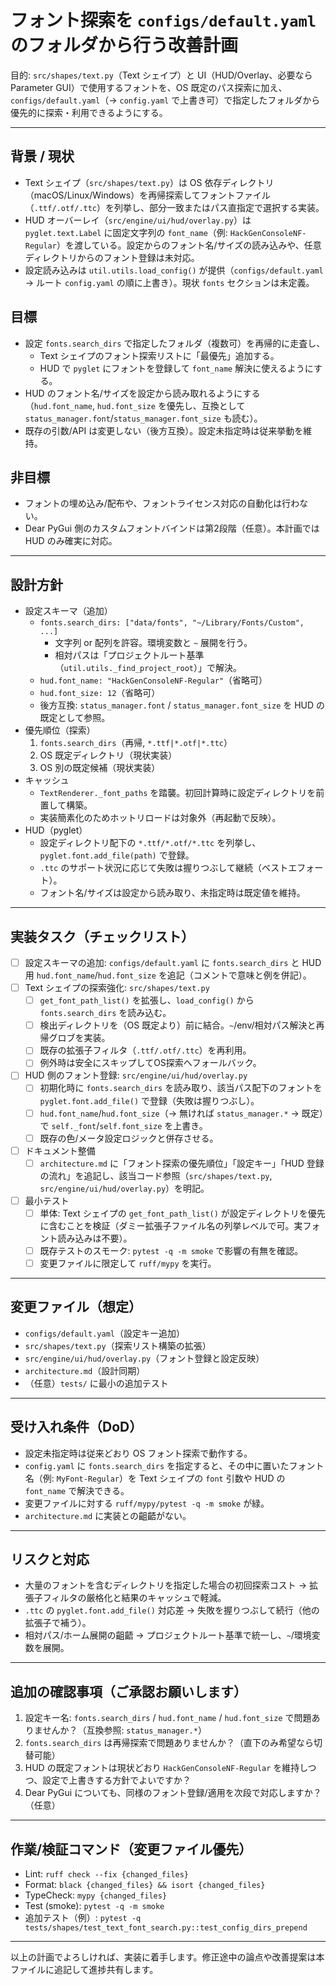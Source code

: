 # フォント探索を `configs/default.yaml` のフォルダから行う改善計画

目的: `src/shapes/text.py`（Text シェイプ）と UI（HUD/Overlay、必要なら Parameter GUI）で使用するフォントを、OS 既定のパス探索に加え、`configs/default.yaml`（→ `config.yaml` で上書き可）で指定したフォルダから優先的に探索・利用できるようにする。

---

## 背景 / 現状
- Text シェイプ（`src/shapes/text.py`）は OS 依存ディレクトリ（macOS/Linux/Windows）を再帰探索してフォントファイル（`.ttf/.otf/.ttc`）を列挙し、部分一致またはパス直指定で選択する実装。
- HUD オーバーレイ（`src/engine/ui/hud/overlay.py`）は `pyglet.text.Label` に固定文字列の `font_name`（例: `HackGenConsoleNF-Regular`）を渡している。設定からのフォント名/サイズの読み込みや、任意ディレクトリからのフォント登録は未対応。
- 設定読み込みは `util.utils.load_config()` が提供（`configs/default.yaml` → ルート `config.yaml` の順に上書き）。現状 `fonts` セクションは未定義。

## 目標
- 設定 `fonts.search_dirs` で指定したフォルダ（複数可）を再帰的に走査し、
  - Text シェイプのフォント探索リストに「最優先」追加する。
  - HUD で `pyglet` にフォントを登録して `font_name` 解決に使えるようにする。
- HUD のフォント名/サイズを設定から読み取れるようにする（`hud.font_name`, `hud.font_size` を優先し、互換として `status_manager.font`/`status_manager.font_size` も読む）。
- 既存の引数/API は変更しない（後方互換）。設定未指定時は従来挙動を維持。

## 非目標
- フォントの埋め込み/配布や、フォントライセンス対応の自動化は行わない。
- Dear PyGui 側のカスタムフォントバインドは第2段階（任意）。本計画では HUD のみ確実に対応。

---

## 設計方針
- 設定スキーマ（追加）
  - `fonts.search_dirs: ["data/fonts", "~/Library/Fonts/Custom", ...]`
    - 文字列 or 配列を許容。環境変数と `~` 展開を行う。
    - 相対パスは「プロジェクトルート基準（`util.utils._find_project_root`）」で解決。
  - `hud.font_name: "HackGenConsoleNF-Regular"`（省略可）
  - `hud.font_size: 12`（省略可）
  - 後方互換: `status_manager.font` / `status_manager.font_size` を HUD の既定として参照。
- 優先順位（探索）
  1) `fonts.search_dirs`（再帰, `*.ttf|*.otf|*.ttc`）
  2) OS 既定ディレクトリ（現状実装）
  3) OS 別の既定候補（現状実装）
- キャッシュ
  - `TextRenderer._font_paths` を踏襲。初回計算時に設定ディレクトリを前置して構築。
  - 実装簡素化のためホットリロードは対象外（再起動で反映）。
- HUD（pyglet）
  - 設定ディレクトリ配下の `*.ttf/*.otf/*.ttc` を列挙し、`pyglet.font.add_file(path)` で登録。
  - `.ttc` のサポート状況に応じて失敗は握りつぶして継続（ベストエフォート）。
  - フォント名/サイズは設定から読み取り、未指定時は既定値を維持。

---

## 実装タスク（チェックリスト）
- [ ] 設定スキーマの追加: `configs/default.yaml` に `fonts.search_dirs` と HUD 用 `hud.font_name`/`hud.font_size` を追記（コメントで意味と例を併記）。
- [ ] Text シェイプの探索強化: `src/shapes/text.py`
  - [ ] `get_font_path_list()` を拡張し、`load_config()` から `fonts.search_dirs` を読み込む。
  - [ ] 検出ディレクトリを（OS 既定より）前に結合。`~`/env/相対パス解決と再帰グロブを実装。
  - [ ] 既存の拡張子フィルタ（`.ttf/.otf/.ttc`）を再利用。
  - [ ] 例外時は安全にスキップしてOS探索へフォールバック。
- [ ] HUD 側のフォント登録: `src/engine/ui/hud/overlay.py`
  - [ ] 初期化時に `fonts.search_dirs` を読み取り、該当パス配下のフォントを `pyglet.font.add_file()` で登録（失敗は握りつぶし）。
  - [ ] `hud.font_name`/`hud.font_size`（→ 無ければ `status_manager.*` → 既定）で `self._font`/`self.font_size` を上書き。
  - [ ] 既存の色/メータ設定ロジックと併存させる。
- [ ] ドキュメント整備
  - [ ] `architecture.md` に「フォント探索の優先順位」「設定キー」「HUD 登録の流れ」を追記し、該当コード参照（`src/shapes/text.py`, `src/engine/ui/hud/overlay.py`）を明記。
- [ ] 最小テスト
  - [ ] 単体: Text シェイプの `get_font_path_list()` が設定ディレクトリを優先に含むことを検証（ダミー拡張子ファイル名の列挙レベルで可。実フォント読み込みは不要）。
  - [ ] 既存テストのスモーク: `pytest -q -m smoke` で影響の有無を確認。
  - [ ] 変更ファイルに限定して `ruff/mypy` を実行。

---

## 変更ファイル（想定）
- `configs/default.yaml`（設定キー追加）
- `src/shapes/text.py`（探索リスト構築の拡張）
- `src/engine/ui/hud/overlay.py`（フォント登録と設定反映）
- `architecture.md`（設計同期）
- （任意）`tests/` に最小の追加テスト

---

## 受け入れ条件（DoD）
- 設定未指定時は従来どおり OS フォント探索で動作する。
- `config.yaml` に `fonts.search_dirs` を指定すると、その中に置いたフォント名（例: `MyFont-Regular`）を Text シェイプの `font` 引数や HUD の `font_name` で解決できる。
- 変更ファイルに対する `ruff/mypy/pytest -q -m smoke` が緑。
- `architecture.md` に実装との齟齬がない。

---

## リスクと対応
- 大量のフォントを含むディレクトリを指定した場合の初回探索コスト → 拡張子フィルタの厳格化と結果のキャッシュで軽減。
- `.ttc` の `pyglet.font.add_file()` 対応差 → 失敗を握りつぶして続行（他の拡張子で補う）。
- 相対パス/ホーム展開の齟齬 → プロジェクトルート基準で統一し、`~`/環境変数を展開。

---

## 追加の確認事項（ご承認お願いします）
1) 設定キー名: `fonts.search_dirs` / `hud.font_name` / `hud.font_size` で問題ありませんか？（互換参照: `status_manager.*`）
2) `fonts.search_dirs` は再帰探索で問題ありませんか？（直下のみ希望なら切替可能）
3) HUD の既定フォントは現状どおり `HackGenConsoleNF-Regular` を維持しつつ、設定で上書きする方針でよいですか？
4) Dear PyGui についても、同様のフォント登録/適用を次段で対応しますか？（任意）

---

## 作業/検証コマンド（変更ファイル優先）
- Lint: `ruff check --fix {changed_files}`
- Format: `black {changed_files} && isort {changed_files}`
- TypeCheck: `mypy {changed_files}`
- Test (smoke): `pytest -q -m smoke`
- 追加テスト（例）: `pytest -q tests/shapes/test_text_font_search.py::test_config_dirs_prepend`

---

以上の計画でよろしければ、実装に着手します。修正途中の論点や改善提案は本ファイルに追記して進捗共有します。

